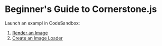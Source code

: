 # Beginner's Guide to Cornerstone.js

Launch an exampl in CodeSandbox:

1. [Render an Image](https://codesandbox.io/s/github/ohiftraining/beginners-guide-to-cornerstone-js/tree/master/01-render-an-image?from-embed=&file=/index.html)
2. [Create an Image Loader](https://codesandbox.io/s/github/ohiftraining/beginners-guide-to-cornerstone-js/tree/master/02-create-an-image-loader?from-embed=&file=/index.html)
